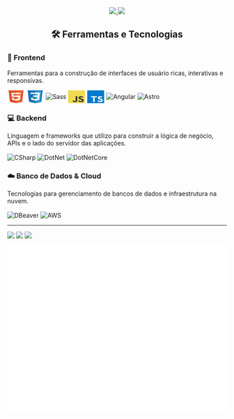 <div align="center">
  <a href="https://github.com/DougGomesss">
    <img height="180em" src="https://github-readme-stats.vercel.app/api?username=DougGomesss&show_icons=true&theme=dracula&include_all_commits=true&count_private=true"/>
    <img height="180em" src="https://github-readme-stats.vercel.app/api/top-langs/?username=DougGomesss&layout=compact&langs_count=7&theme=dracula"/>
  </a>
</div>

<h2 align="center">🛠️ Ferramentas e Tecnologias</h2>

<h3 align="left">🚀 Frontend</h3>
<p align="left">Ferramentas para a construção de interfaces de usuário ricas, interativas e responsivas.</p>
<div style="display: inline-block;">
  <img align="center" alt="HTML5" height="30" width="40" src="https://raw.githubusercontent.com/devicons/devicon/master/icons/html5/html5-original.svg">
  <img align="center" alt="CSS3" height="30" width="40" src="https://raw.githubusercontent.com/devicons/devicon/master/icons/css3/css3-original.svg">
  <img align="center" alt="Sass" height="30" width="40" src="https://cdn.jsdelivr.net/gh/devicons/devicon@latest/icons/sass/sass-original.svg">
  <img align="center" alt="JavaScript" height="30" width="40" src="https://raw.githubusercontent.com/devicons/devicon/master/icons/javascript/javascript-original.svg">
  <img align="center" alt="TypeScript" height="30" width="40" src="https://raw.githubusercontent.com/devicons/devicon/master/icons/typescript/typescript-original.svg">
  <img align="center" alt="Angular" height="30" width="40" src="https://cdn.jsdelivr.net/gh/devicons/devicon@latest/icons/angular/angular-original.svg">
  <img align="center" alt="Astro" height="30" width="40" src="https://cdn.jsdelivr.net/gh/devicons/devicon@latest/icons/astro/astro-original.svg">
</div>

<h3 align="left">💻 Backend</h3>
<p align="left">Linguagem e frameworks que utilizo para construir a lógica de negócio, APIs e o lado do servidor das aplicações.</p>
<div style="display: inline-block;">
  <img align="center" alt="CSharp" height="30" width="40" src="https://cdn.jsdelivr.net/gh/devicons/devicon@latest/icons/csharp/csharp-original.svg">
  <img align="center" alt="DotNet" height="30" width="40" src="https://cdn.jsdelivr.net/gh/devicons/devicon@latest/icons/dot-net/dot-net-plain-wordmark.svg">
  <img align="center" alt="DotNetCore" height="30" width="40" src="https://cdn.jsdelivr.net/gh/devicons/devicon@latest/icons/dotnetcore/dotnetcore-original.svg">
</div>

<h3 align="left">☁️ Banco de Dados & Cloud</h3>
<p align="left">Tecnologias para gerenciamento de bancos de dados e infraestrutura na nuvem.</p>
<div style="display: inline-block;">
  <img align="center" alt="DBeaver" height="30" width="40" src="https://cdn.jsdelivr.net/gh/devicons/devicon@latest/icons/dbeaver/dbeaver-original.svg">
  <img align="center" alt="AWS" height="30" width="40" src="https://cdn.jsdelivr.net/gh/devicons/devicon@latest/icons/amazonwebservices/amazonwebservices-plain-wordmark.svg">
</div>

---

<div> 
  <a href="https://www.instagram.com/dodo_jg2/" target="_blank"><img src="https://img.shields.io/badge/-Instagram-%23E4405F?style=for-the-badge&logo=instagram&logoColor=white" target="_blank"></a>
  <a href="douglasgomesoliveira00@gmail.com"><img src="https://img.shields.io/badge/-Gmail-%23333?style=for-the-badge&logo=gmail&logoColor=white" target="_blank"></a>
  <a href="https://www.linkedin.com/in/douglas-oliveira-806710208/" target="_blank"><img src="https://img.shields.io/badge/-LinkedIn-%230077B5?style=for-the-badge&logo=linkedin&logoColor=white" target="_blank"></a> 
</div>

<p align="center">
  <img src="https://github.com/DougGomesss/DougGomesss/blob/master/metrics.isocalendar.svg" alt="Metrics com Calendário Isométrico">
</p>
